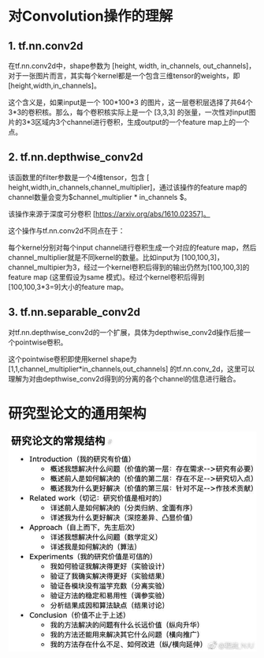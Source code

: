 # 对Convolution操作的理解

## 1. tf.nn.conv2d

在tf.nn.conv2d中，shape参数为 [height, width, in_channels, out_channels]，对于一张图片而言，其实每个kernel都是一个包含三维tensor的weights，即 [height,width,in_channels]。

这个含义是，如果input是一个 100\*100\*3 的图片，这一层卷积层选择了共64个3\*3的卷积核。那么，每个卷积核实际上是一个 [3,3,3] 的张量，一次性对input图片的3\*3区域内3个channel进行卷积，生成output的一个feature map上的一个点。

## 2. tf.nn.depthwise_conv2d

该函数里的filter参数是一个4维tensor，包含 [ height,width,in_channels,channel_multiplier]，通过该操作的feature map的channel数量会变为$channel\_multiplier * in\_channels $。

该操作来源于深度可分卷积 [https://arxiv.org/abs/1610.02357]。

这个操作与tf.nn.conv2d不同点在于：

每个kernel分别对每个input channel进行卷积生成一个对应的feature map，然后channel_multiplier就是不同kernel的数量。比如input为 [100,100,3]，channel_multipier为3，经过一个kernel卷积后得到的输出仍然为[100,100,3]的feature map (这里假设为same 模式)。经过个kernel卷积后得到[100,100,3\*3=9]大小的feature map。

## 3. tf.nn.separable_conv2d

对tf.nn.depthwise_conv2d的一个扩展，具体为depthwise_conv2d操作后接一个pointwise卷积。

这个pointwise卷积即使用kernel shape为 [1,1,channel_multiplier*in_channels,out_channels] 的tf.nn.conv_2d，这里可以理解为对由depthwise_conv2d得到的分离的各个channel的信息进行融合。



# 研究型论文的通用架构

![](image/f1.jpg)